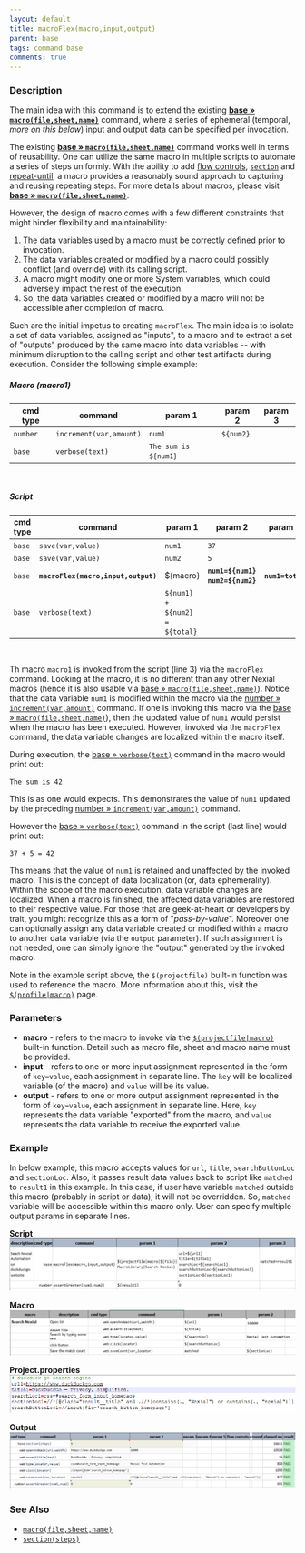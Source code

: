 ```yaml
---
layout: default
title: macroFlex(macro,input,output)
parent: base
tags: command base
comments: true
---
```



### Description
The main idea with this command is to extend the existing **[base &raquo; `macro(file,sheet,name)`](macro(file,sheet,name))**
command, where a series of ephemeral (temporal, _more on this below_) input and output data can be specified per 
invocation. 

The existing **[base &raquo; `macro(file,sheet,name)`](macro(file,sheet,name))** command works well in terms of 
reusability. One can utilize the same macro in multiple scripts to automate a series of steps uniformly. With the 
ability to add [flow controls](../../flowcontrols), [`section`](section(steps)) and 
[repeat-until](repeatUntil(steps,maxWaitMs)), a macro provides a reasonably sound approach to capturing and reusing 
repeating steps. For more details about macros, please visit **[base &raquo; `macro(file,sheet,name)`](macro(file,sheet,name))**. 

However, the design of macro comes with a few different constraints that might hinder flexibility and 
maintainability:
1. The data variables used by a macro must be correctly defined prior to invocation.
2. The data variables created or modified by a macro could possibly conflict (and override) with its calling script.
3. A macro might modify one or more System variables, which could adversely impact the rest of the execution.
4. So, the data variables created or modified by a macro will not be accessible after completion of macro.

Such are the initial impetus to creating `macroFlex`. The main idea is to isolate a set of data variables, assigned as 
"inputs", to a macro and to extract a set of "outputs" produced by the same macro into data variables -- with minimum
disruption to the calling script and other test artifacts during execution. Consider the following simple example:

##### Macro (macro1)

|cmd type|command                |param 1             |param 2  |param 3|
|--------|-----------------------|--------------------|---------|-------|
|`number`|`increment(var,amount)`|`num1`              |`${num2}`|       |
|`base`  |`verbose(text)`        |`The sum is ${num1}`|         |       |

<br/>

##### Script

|cmd type|command                            |param 1          |param 2  |param 3|
|--------|-----------------------------------|-----------------|---------|-------|
|`base`  |`save(var,value)`                  |`num1`           |`37`     |       |
|`base`  |`save(var,value)`                  |`num2`           |`5`      |       |
|`base`  |**`macroFlex(macro,input,output)`**|${macro}         |**`num1=${num1}`<br/>`num2=${num2}`**|**`num1=total`**|
|`base`  |`verbose(text)`                    |`${num1} + ${num2} = ${total}`       |                |       |

<br/>

Th macro `macro1` is invoked from the script (line 3) via the `macroFlex` command. Looking at the macro, it is no 
different than any other Nexial macros (hence it is also usable via [base &raquo; `macro(file,sheet,name)`](macro(file,sheet,name))).
Notice that the data variable `num1` is modified within the macro via the 
[number &raquo; `increment(var,amount)`](../number/increment(var,amount)) command. If one is invoking this macro via the 
[base &raquo; `macro(file,sheet,name)`](macro(file,sheet,name))), then the updated value of `num1` would persist when
the macro has been executed. However, invoked via the `macroFlex` command, the data variable changes are localized 
within the macro itself.

During execution, the [base &raquo; `verbose(text)`](verbose(text)) command in the macro would print out:
```
The sum is 42
```

This is as one would expects. This demonstrates the value of `num1` updated by the preceding
[number &raquo; `increment(var,amount)`](../number/increment(var,amount)) command.

However the [base &raquo; `verbose(text)`](verbose(text)) command in the script (last line) would print out:
```
37 + 5 = 42
```

Ths means that the value of `num1` is retained and unaffected by the invoked macro. This is the concept of data 
localization (or, data ephemerality). Within the scope of the macro execution, data variable changes are localized.
When a macro is finished, the affected data variables are restored to their respective value. For those that are
geek-at-heart or developers by trait, you might recognize this as a form of "_pass-by-value_". Moreover one can 
optionally assign any data variable created or modified within a macro to another data variable (via the `output` 
parameter). If such assignment is not needed, one can simply ignore the "output" generated by the invoked macro.

Note in the example script above, the `$(projectfile)` built-in function was used to reference the macro. More 
information about this, visit the [`$(profile|macro)`](../../functions/$(projectfile)#projectmacro) page. 


### Parameters
- **macro** - refers to the macro to invoke via the [`$(projectfile|macro)`](../../functions/$(projectfile)) built-in 
  function. Detail such as macro file, sheet and macro name must be provided. 
- **input** - refers to one or more input assignment represented in the form of `key=value`, each assignment in separate 
  line. The `key` will be localized variable (of the macro) and `value` will be its value. 
- **output** - refers to one or more output assignment represented in the form of `key=value`, each assignment in 
  separate line. Here, `key` represents the data variable "exported" from the macro, and `value` represents the data 
  variable to receive the exported value.


### Example
In below example, this macro accepts values for `url`, `title`, `searchButtonLoc` and `sectionLoc`. Also, it passes 
result data values back to script like `matched` to `result1` in this example. In this case, if user have variable 
`matched` outside this macro (probably in script or data), it will not be overridden. So, `matched` variable
will be accessible within this macro only. User can specify multiple output params in separate lines.

**Script**<br/>
![script](image/macroPlus_01.png)<br/>

**Macro**<br/>
![macro](image/macroPlus_02.png)<br/>

**Project.properties**<br/>
![macro](image/macroPlus_03.png)

**Output**<br/>
![macro](image/macroPlus_04.png)


### See Also
- [`macro(file,sheet,name)`](macro(file,sheet,name))
- [`section(steps)`](section(steps))
